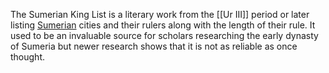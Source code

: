 The Sumerian King List is a literary work from the [[Ur III]] period or later listing [Sumerian](Sumeria.md) cities and their rulers along with the length of their rule. It used to be an invaluable source for scholars researching the early dynasty of Sumeria but newer research shows that it is not as reliable as once thought.
